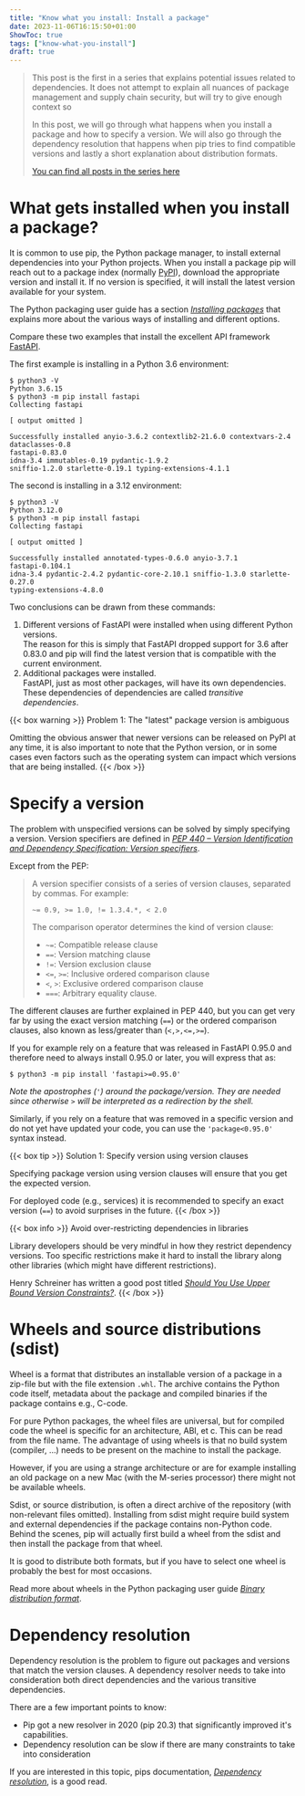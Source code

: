 ```yaml
---
title: "Know what you install: Install a package"
date: 2023-11-06T16:15:50+01:00
ShowToc: true
tags: ["know-what-you-install"]
draft: true
---
```


> This post is the first in a series that explains potential issues related to
> dependencies. It does not attempt to explain all nuances of package
> management and supply chain security, but will try to give enough context so
> 
> In this post, we will go through what happens when you install a package and
> how to specify a version. We will also go through the dependency resolution
> that happens when pip tries to find compatible versions and lastly a short
> explanation about distribution formats.
> 
> [You can find all posts in the series here](/tags/know-what-you-install/)

# What gets installed when you install a package?

It is common to use pip, the Python package manager, to install external
dependencies into your Python projects. When you install a package pip will
reach out to a package index (normally [PyPI]), download the appropriate
version and install it. If no version is specified, it will install the latest
version available for your system.

The Python packaging user guide has a section _[Installing packages]_ that
explains more about the various ways of installing and different options.

Compare these two examples that install the excellent API framework [FastAPI].

The first example is installing in a Python 3.6 environment:

```shell {linenos=false,hl_lines=[10]}
$ python3 -V
Python 3.6.15
$ python3 -m pip install fastapi
Collecting fastapi

[ output omitted ]

Successfully installed anyio-3.6.2 contextlib2-21.6.0 contextvars-2.4
dataclasses-0.8
fastapi-0.83.0
idna-3.4 immutables-0.19 pydantic-1.9.2
sniffio-1.2.0 starlette-0.19.1 typing-extensions-4.1.1
```

The second is installing in a 3.12 environment:

```shell {linenos=false,hl_lines=[9]}
$ python3 -V
Python 3.12.0
$ python3 -m pip install fastapi
Collecting fastapi

[ output omitted ]

Successfully installed annotated-types-0.6.0 anyio-3.7.1
fastapi-0.104.1
idna-3.4 pydantic-2.4.2 pydantic-core-2.10.1 sniffio-1.3.0 starlette-0.27.0
typing-extensions-4.8.0
```

Two conclusions can be drawn from these commands:

1. Different versions of FastAPI were installed when using different Python
   versions.  
   The reason for this is simply that FastAPI dropped support for 3.6 after
   0.83.0 and pip will find the latest version that is compatible with the
   current environment.
2. Additional packages were installed.  
   FastAPI, just as most other packages, will have its own dependencies. These
   dependencies of dependencies are called _transitive dependencies_.

{{< box warning >}}
Problem 1: The "latest" package version is ambiguous

Omitting the obvious answer that newer versions can be released on PyPI at any
time, it is also important to note that the Python version, or in some cases
even factors such as the operating system can impact which versions that are
being installed.
{{< /box >}}

[FastAPI]: https://fastapi.tiangolo.com/

# Specify a version

The problem with unspecified versions can be solved by simply specifying a
version. Version specifiers are defined in _[PEP 440 – Version Identification
and Dependency Specification: Version specifiers][440VS]_.

Except from the PEP:

> A version specifier consists of a series of version clauses, separated by
> commas. For example:
> 
> ```
> ~= 0.9, >= 1.0, != 1.3.4.*, < 2.0
> ```
>
> The comparison operator determines the kind of version clause:
>
> - `~=`: Compatible release clause
> - `==`: Version matching clause
> - `!=`: Version exclusion clause
> - `<=`, `>=`: Inclusive ordered comparison clause
> - `<`, `>`: Exclusive ordered comparison clause
> - `===`: Arbitrary equality clause.

The different clauses are further explained in PEP 440, but you can get very
far by using the exact version matching (`==`) or the ordered comparison
clauses, also known as less/greater than (`<,>,<=,>=`).

If you for example rely on a feature that was released in FastAPI 0.95.0 and
therefore need to always install 0.95.0 or later, you will express that as:

```shell {linenos=false}
$ python3 -m pip install 'fastapi>=0.95.0'
```

_Note the apostrophes (`'`) around the package/version. They are needed since
otherwise `>` will be interpreted as a redirection by the shell._

Similarly, if you rely on a feature that was removed in a specific version and
do not yet have updated your code, you can use the `'package<0.95.0'` syntax
instead.

{{< box tip >}}
Solution 1: Specify version using version clauses

Specifying package version using version clauses will ensure that you get the
expected version.

For deployed code (e.g., services) it is recommended to specify an exact
version (`==`) to avoid surprises in the future.
{{< /box >}}

{{< box info >}}
Avoid over-restricting dependencies in libraries

Library developers should be very mindful in how they restrict dependency
versions. Too specific restrictions make it hard to install the library along
other libraries (which might have different restrictions).

Henry Schreiner has written a good post titled _[Should You Use Upper Bound
Version Constraints?](https://iscinumpy.dev/post/bound-version-constraints)_.
{{< /box >}}

# Wheels and source distributions (sdist)

Wheel is a format that distributes an installable version of a package in a
zip-file but with the file extension `.whl`. The archive contains the Python
code itself, metadata about the package and compiled binaries if the package
contains e.g., C-code.

For pure Python packages, the wheel files are universal, but for compiled code
the wheel is specific for an architecture, ABI, et c. This can be read from the
file name. The advantage of using wheels is that no build system (compiler, …)
needs to be present on the machine to install the package.

However, if you are using a strange architecture or are for example installing
an old package on a new Mac (with the M-series processor) there might not be
available wheels.

Sdist, or source distribution, is often a direct archive of the repository
(with non-relevant files omitted). Installing from sdist might require build
system and external dependencies if the package contains non-Python code.
Behind the scenes, pip will actually first build a wheel from the sdist and
then install the package from that wheel.

It is good to distribute both formats, but if you have to select one wheel is
probably the best for most occasions.

Read more about wheels in the Python packaging user guide _[Binary distribution
format]_.

# Dependency resolution

Dependency resolution is the problem to figure out packages and versions that
match the version clauses. A dependency resolver needs to take into
consideration both direct dependencies and the various transitive dependencies.

There are a few important points to know:

- Pip got a new resolver in 2020 (pip 20.3) that significantly improved it's
  capabilities.
- Dependency resolution can be slow if there are many constraints to take into
  consideration

If you are interested in this topic, pips documentation, _[Dependency
resolution]_, is a good read.

[440VS]: https://peps.python.org/pep-0440/#version-specifiers
[PyPI]: https://pypi.org
[Installing packages]: https://packaging.python.org/en/latest/tutorials/installing-packages/
[Dependency resolution]: https://pip.pypa.io/en/stable/topics/dependency-resolution/
[Binary distribution format]: https://packaging.python.org/en/latest/specifications/binary-distribution-format/#binary-distribution-format
